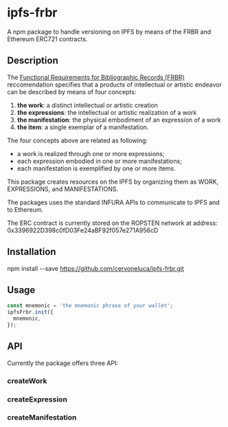# ipfs-frbr

A npm package to handle versioning on IPFS by means of the FRBR and Ethereum ERC721 contracts.

## Description

The [Functional Requirements for Bibliographic Records (FRBR)](https://www.oclc.org/research/activities/frbr.html) reccomendation specifies that a products of intellectual or artistic endeavor can be described by means of four concepts:

  1. __the work__: a distinct intellectual or artistic creation
  2. __the expressions__: the intellectual or artistic realization of a work
  3. __the manifestation__: the physical embodiment of an expression of a work
  4. __the item__: a single exemplar of a manifestation.

The four concepts above are related as following:

  * a work is realized through one or more expressions;
  * each expression embodied in one or more manifestations;
  * each manifestation is exemplified by one or more items.

This package creates resources on the IPFS by organizing them as WORK, EXPRESSIONS, and MANIFESTATIONS.

The packages uses the standard INFURA APIs to communicate to IPFS and to Ethereum.

The ERC contract is currently stored on the ROPSTEN network at address: 0x3396922D398c0fD03Fe24aBF92f057e271A956cD
## Installation

npm install --save https://github.com/cervoneluca/ipfs-frbr.git

## Usage

```javascript
const mnemonic = 'the mnemonic phrase of your wallet';
ipfsFrbr.init({
  mnemonic,
});
```

## API

Currently the package offers three API:

### createWork

### createExpression

### createManifestation
